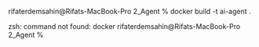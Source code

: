 rifaterdemsahin@Rifats-MacBook-Pro 2_Agent % docker build -t ai-agent .

zsh: command not found: docker
rifaterdemsahin@Rifats-MacBook-Pro 2_Agent % 